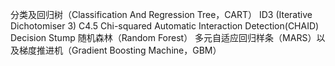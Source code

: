 
分类及回归树（Classification And Regression Tree，CART）
ID3 (Iterative Dichotomiser 3)
C4.5
Chi-squared Automatic Interaction Detection(CHAID)
Decision Stump
随机森林（Random Forest）
多元自适应回归样条（MARS）以及梯度推进机（Gradient Boosting Machine，GBM）
